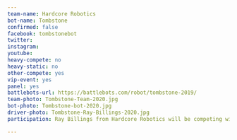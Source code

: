 ```yaml
---
team-name: Hardcore Robotics
bot-name: Tombstone
confirmed: false
facebook: tombstonebot
twitter:
instagram:
youtube:
heavy-compete: no
heavy-static: no
other-compete: yes
vip-event: yes
panel: yes
battlebots-url: https://battlebots.com/robot/tombstone-2019/
team-photo: Tombstone-Team-2020.jpg
bot-photo: Tombstone-bot-2020.jpg
driver-photo: Tombstone-Ray-Billings-2020.jpg
participation: Ray Billings from Hardcore Robotics will be competing with one of his fun-sized bots, participating in a panel discussion, and joining us for the Ruckus VIP Fundraiser!

---
```

